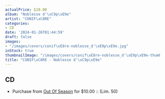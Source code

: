 ```yaml
---
actualPrice: $10.00
album: "Noblesse d'\xC9p\xE9e"
artist: "CONIF\xC8RE"
categories:
- CD
date: '2024-01-26T01:44:59'
draft: false
images:
- "/images/covers/conif\xE8re-noblesse_d'\xE9p\xE9e.jpg"
inStock: true
thumbnailImage: "/images/covers/conif\xE8re-noblesse_d'\xE9p\xE9e-thumb.jpg"
title: "CONIF\xC8RE - Noblesse d'\xC9p\xE9e"
---
```


## CD
* Purchase from [Out Of Season](https://www.outofseasonlabel.com/products/conifere-noblesse-depee-cd-lim-50) for $10.00 :: (Lim. 50)
